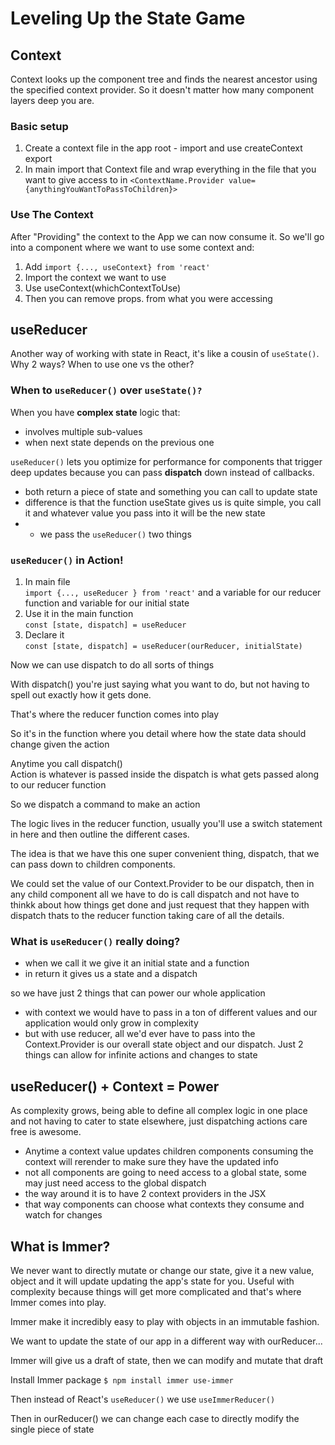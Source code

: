 # Leveling Up the State Game

## Context

Context looks up the component tree and finds the nearest ancestor using the specified context provider. So it doesn't matter how many component layers deep you are.

### Basic setup

1. Create a context file in the app root - import and use createContext export
2. In main import that Context file and wrap everything in the file that you want to give access to in `<ContextName.Provider value={anythingYouWantToPassToChildren}>`

### Use The Context

After "Providing" the context to the App we can now consume it.
So we'll go into a component where we want to use some context and:

1. Add `import {..., useContext} from 'react'`
2. Import the context we want to use
3. Use useContext(whichContextToUse)
4. Then you can remove props. from what you were accessing

## useReducer

Another way of working with state in React, it's like a cousin of `useState()`.
Why 2 ways? When to use one vs the other?

### When to `useReducer()` over `useState()?`

When you have **complex state** logic that:

- involves multiple sub-values
- when next state depends on the previous one

`useReducer()` lets you optimize for performance for components that trigger deep updates because you can pass **dispatch** down instead of callbacks.

- both return a piece of state and something you can call to update state
- difference is that the function useState gives us is quite simple, you call it and whatever value you pass into it will be the new state
- - we pass the `useReducer()` two things

### `useReducer()` in Action!

1. In main file<br>`import {..., useReducer } from 'react'` and a variable for our reducer function and variable for our initial state
2. Use it in the main function <br>`const [state, dispatch] = useReducer`
3. Declare it<br>`const [state, dispatch] = useReducer(ourReducer, initialState)`

Now we can use dispatch to do all sorts of things

With dispatch() you're just saying what you want to do, but not having to spell out exactly how it gets done.

That's where the reducer function comes into play

So it's in the function where you detail where how the state data should change given the action

Anytime you call dispatch()<br>
Action is whatever is passed inside the dispatch is what gets passed along to our reducer function

So we dispatch a command to make an action

The logic lives in the reducer function, usually you'll use a switch statement in here and then outline the different cases.

The idea is that we have this one super convenient thing, dispatch, that we can pass down to children components.

We could set the value of our Context.Provider to be our dispatch, then in any child component all we have to do is call dispatch and not have to thinkk about how things get done and just request that they happen with dispatch thats to the reducer function taking care of all the details.

### What is `useReducer()` really doing?

- when we call it we give it an initial state and a function
- in return it gives us a state and a dispatch

so we have just 2 things that can power our whole application

- with context we would have to pass in a ton of different values and our application would only grow in complexity
- but with use reducer, all we'd ever have to pass into the Context.Provider is our overall state object and our dispatch. Just 2 things can allow for infinite actions and changes to state

## useReducer() + Context = Power

As complexity grows, being able to define all complex logic in one place and not having to cater to state elsewhere, just dispatching actions care free is awesome.

- Anytime a context value updates children components consuming the context will rerender to make sure they have the updated info
- not all components are going to need access to a global state, some may just need access to the global dispatch
- the way around it is to have 2 context providers in the JSX
- that way components can choose what contexts they consume and watch for changes

## What is Immer?

We never want to directly mutate or change our state, give it a new value, object and it will update updating the app's state for you. Useful with complexity because things will get more complicated and that's where Immer comes into play.

Immer make it incredibly easy to play with objects in an immutable fashion.

We want to update the state of our app in a different way with ourReducer...

Immer will give us a draft of state, then we can modify and mutate that draft

Install Immer package
`$ npm install immer use-immer`

Then instead of React's `useReducer()` we use `useImmerReducer()`

Then in ourReducer() we can change each case to directly modify the single piece of state
